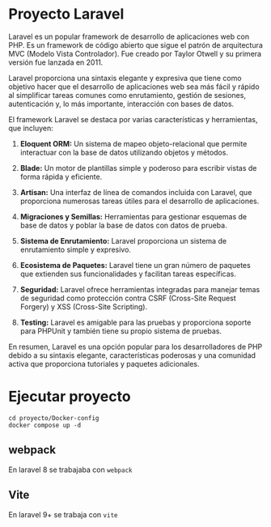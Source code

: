 # Proyecto Laravel
Laravel es un popular framework de desarrollo de aplicaciones web con PHP. Es un framework de código abierto que sigue el patrón de arquitectura MVC (Modelo Vista Controlador). Fue creado por Taylor Otwell y su primera versión fue lanzada en 2011.

Laravel proporciona una sintaxis elegante y expresiva que tiene como objetivo hacer que el desarrollo de aplicaciones web sea más fácil y rápido al simplificar tareas comunes como enrutamiento, gestión de sesiones, autenticación y, lo más importante, interacción con bases de datos.

El framework Laravel se destaca por varias características y herramientas, que incluyen:

1. **Eloquent ORM:** Un sistema de mapeo objeto-relacional que permite interactuar con la base de datos utilizando objetos y métodos.

2. **Blade:** Un motor de plantillas simple y poderoso para escribir vistas de forma rápida y eficiente.

3. **Artisan:** Una interfaz de línea de comandos incluida con Laravel, que proporciona numerosas tareas útiles para el desarrollo de aplicaciones.

4. **Migraciones y Semillas:** Herramientas para gestionar esquemas de base de datos y poblar la base de datos con datos de prueba.

5. **Sistema de Enrutamiento:** Laravel proporciona un sistema de enrutamiento simple y expresivo.

6. **Ecosistema de Paquetes:** Laravel tiene un gran número de paquetes que extienden sus funcionalidades y facilitan tareas específicas.

7. **Seguridad:** Laravel ofrece herramientas integradas para manejar temas de seguridad como protección contra CSRF (Cross-Site Request Forgery) y XSS (Cross-Site Scripting).

8. **Testing:** Laravel es amigable para las pruebas y proporciona soporte para PHPUnit y también tiene su propio sistema de pruebas.

En resumen, Laravel es una opción popular para los desarrolladores de PHP debido a su sintaxis elegante, características poderosas y una comunidad activa que proporciona tutoriales y paquetes adicionales.

# Ejecutar proyecto
``` 
cd proyecto/Docker-config  
docker compose up -d  
 ```

## webpack
En laravel 8 se trabajaba con `webpack` 

## Vite
En laravel 9+ se trabaja con `vite` 